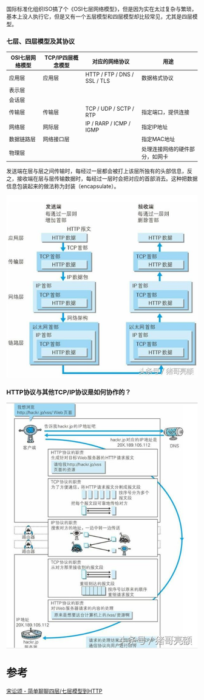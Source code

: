 国际标准化组织ISO搞了个《OSI七层网络模型》，但是因为实在太过复杂与繁琐，基本上没人执行它，但是又有一个五层模型和四层模型却比较常见，尤其是四层模型。

### 七层、四层模型及其协议

| OSI七层网络模型 | TCP/IP四层概念模型 | 对应的网络协议               | 用途                           |
| --------------- | ------------------ | ---------------------------- | ------------------------------ |
| 应用层          | 应用层             | HTTP / FTP / DNS / SSL / TLS | 数据格式协议                   |
| 表示层          |                    |                              |                                |
| 会话层          |                    |                              |                                |
| 传输层          | 传输层             | TCP / UDP / SCTP / RTP       | 指定端口，提供连接             |
| 网络层          | 网际层             | IP / RARP / ICMP / IGMP      | 指定IP地址                     |
| 数据链路层      | 网络接口层         |                              | 指定MAC地址                    |
| 物理层          |                    |                              | 处理连接网络的硬件部分，如网卡 |



发送端在层与层之间传输时，每经过一层都会被打上该层所独有的头部信息，反之，接收端在层与层传输数据时，每经过一层时会把对应的首部消去。这种把数据信息包装起来的做法称为封装（encapsulate）。

![图解传说中的HTTP协议（一）](assets/403a000031b77930cb80.jpeg)



### HTTP协议与其他TCP/IP协议是如何协作的？

![图解传说中的HTTP协议（一）](assets/403600005159707f6b04.jpeg)





# 参考
[宋讼颂 - 简单聊聊四层/七层模型到HTTP](https://www.cnblogs.com/ss-py/p/9851155.html)

